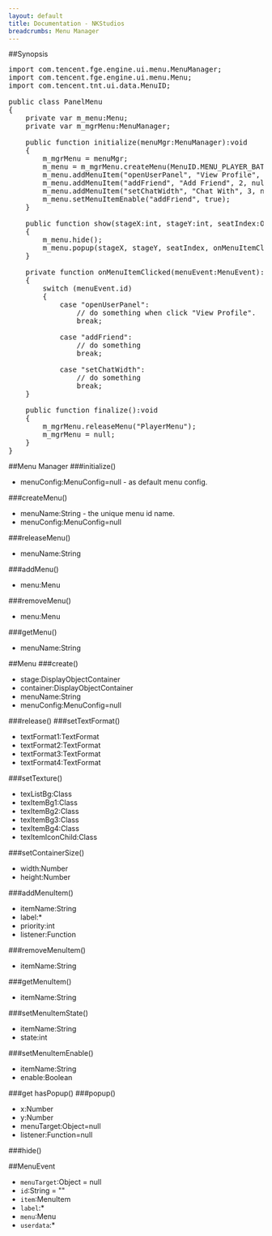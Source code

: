 ```yaml
---
layout: default
title: Documentation - NKStudios
breadcrumbs: Menu Manager
---
```

##Synopsis
<pre class="actionscript">
import com.tencent.fge.engine.ui.menu.MenuManager;
import com.tencent.fge.engine.ui.menu.Menu;
import com.tencent.tnt.ui.data.MenuID;<br>
public class PanelMenu
{
    private var m_menu:Menu;
    private var m_mgrMenu:MenuManager;
    
    public function initialize(menuMgr:MenuManager):void
	{
        m_mgrMenu = menuMgr;
        m_menu = m_mgrMenu.createMenu(MenuID.MENU_PLAYER_BATTLE);
        m_menu.addMenuItem("openUserPanel", "View Profile", 1, null);
        m_menu.addMenuItem("addFriend", "Add Friend", 2, null);
        m_menu.addMenuItem("setChatWidth", "Chat With", 3, null);
        m_menu.setMenuItemEnable("addFriend", true);
    }
	
    public function show(stageX:int, stageY:int, seatIndex:Object):void
	{
        m_menu.hide();
        m_menu.popup(stageX, stageY, seatIndex, onMenuItemClicked);
    }

	private function onMenuItemClicked(menuEvent:MenuEvent):void
	{
		switch (menuEvent.id)
		{
			case "openUserPanel":
				// do something when click "View Profile".
				break;
				
			case "addFriend":
				// do something
				break;
				
			case "setChatWidth":
				// do something
				break;
	}
	
    public function finalize():void
	{
        m_mgrMenu.releaseMenu("PlayerMenu");
        m_mgrMenu = null;
    }
}
</pre>

##Menu Manager
###initialize()
* menuConfig:MenuConfig=null - as default menu config.

###createMenu()
* menuName:String - the unique menu id name.
* menuConfig:MenuConfig=null

###releaseMenu()
* menuName:String

###addMenu()
* menu:Menu

###removeMenu()
* menu:Menu

###getMenu()
* menuName:String


##Menu
###create()
* stage:DisplayObjectContainer
* container:DisplayObjectContainer
* menuName:String
* menuConfig:MenuConfig=null

###release()
###setTextFormat()
* textFormat1:TextFormat
* textFormat2:TextFormat
* textFormat3:TextFormat
* textFormat4:TextFormat

###setTexture()
* texListBg:Class
* texItemBg1:Class
* texItemBg2:Class
* texItemBg3:Class
* texItemBg4:Class
* texItemIconChild:Class

###setContainerSize()
* width:Number
* height:Number

###addMenuItem()
* itemName:String
* label:\*
* priority:int
* listener:Function

###removeMenuItem()
* itemName:String

###getMenuItem()
* itemName:String

###setMenuItemState()
* itemName:String
* state:int

###setMenuItemEnable()
* itemName:String
* enable:Boolean

###get hasPopup()
###popup()
* x:Number
* y:Number
* menuTarget:Object=null
* listener:Function=null

###hide()

##MenuEvent
* `menuTarget`:Object = null
* `id`:String = ""
* `item`:MenuItem
* `label`:\*
* `menu`:Menu
* `userdata`:\*

